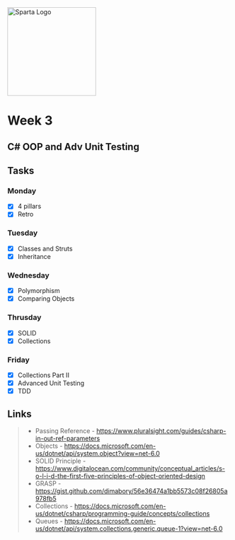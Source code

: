 <img src="https://boolerang.co.uk/wp-content/uploads/job-manager-uploads/company_logo/2018/04/SG-Logo-Black.png" alt="Sparta Logo" width="200"/>

# Week 3

## C# OOP and Adv Unit Testing

## Tasks

### Monday
- [x] 4 pillars
- [x] Retro

### Tuesday
- [x] Classes and Struts
- [x] Inheritance

### Wednesday
- [x] Polymorphism
- [x] Comparing Objects

### Thrusday
- [x] SOLID
- [x] Collections

### Friday
- [x] Collections Part II
- [x] Advanced Unit Testing
- [x] TDD

## Links

>- Passing Reference - https://www.pluralsight.com/guides/csharp-in-out-ref-parameters
>- Objects - https://docs.microsoft.com/en-us/dotnet/api/system.object?view=net-6.0
>- SOLID Principle -  https://www.digitalocean.com/community/conceptual_articles/s-o-l-i-d-the-first-five-principles-of-object-oriented-design
>- GRASP - https://gist.github.com/dimabory/56e36474a1bb5573c08f26805a978fb5
>- Collections - https://docs.microsoft.com/en-us/dotnet/csharp/programming-guide/concepts/collections
>- Queues - https://docs.microsoft.com/en-us/dotnet/api/system.collections.generic.queue-1?view=net-6.0
